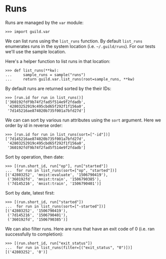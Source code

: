 # Runs

Runs are managed by the `var` module:

    >>> import guild.var

We can list runs using the `list_runs` function. By default
`list_runs` enumerates runs in the system location
(i.e. `~/.guild/runs`). For our tests we'll use the sample location.

Here's a helper function to list runs in that location:

    >>> def list_runs(**kw):
    ...     sample_runs = sample("runs")
    ...     return guild.var.list_runs(root=sample_runs, **kw)

By default runs are returned sorted by the their IDs:

    >>> [run.id for run in list_runs()]
    ['360192fdf9b74f2fad5f514e9f2fdadb',
     '42803252919c495cbd65f292f1f156a0',
     '7d145216ae874020b735f001a7bfd27d']

We can can sort by various run attributes using the `sort`
argument. Here we order by id in reverse order:

    >>> [run.id for run in list_runs(sort=["-id"])]
    ['7d145216ae874020b735f001a7bfd27d',
     '42803252919c495cbd65f292f1f156a0',
     '360192fdf9b74f2fad5f514e9f2fdadb']

Sort by operation, then date:

    >>> [(run.short_id, run["op"], run["started"])
    ...  for run in list_runs(sort=["op", "started"])]
    [('42803252', 'mnist:evaluate', '1506790419'),
     ('360192fd', 'mnist:train', '1506790385'),
     ('7d145216', 'mnist:train', '1506790401')]

Sort by date, latest first:

    >>> [(run.short_id, run["started"])
    ...  for run in list_runs(sort=["-started"])]
    [('42803252', '1506790419'),
     ('7d145216', '1506790401'),
     ('360192fd', '1506790385')]

We can also filter runs. Here are runs that have an exit code of 0
(i.e. ran successfully to completion):

    >>> [(run.short_id, run["exit_status"])
    ...  for run in list_runs(filter=[("exit_status", "0")])]
    [('42803252', '0')]

